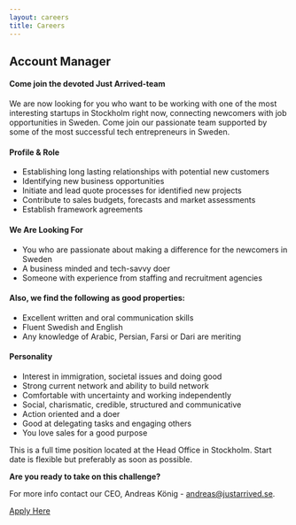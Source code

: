 ```yaml
---
layout: careers
title: Careers
---
```


## Account Manager

#### Come join the devoted Just Arrived-team

We are now looking for you who want to be working with one of the most interesting startups in Stockholm right now, connecting newcomers with job opportunities in Sweden. Come join our passionate team supported by some of the most successful tech entrepreneurs in Sweden.


#### Profile & Role

* Establishing long lasting relationships with potential new customers
* Identifying new business opportunities
* Initiate and lead quote processes for identified new projects
* Contribute to sales budgets, forecasts and market assessments
* Establish framework agreements


#### We Are Looking For

*  You who are passionate about making a difference for the newcomers in Sweden
*  A business minded and tech-savvy doer
*  Someone with experience from staffing and recruitment agencies


#### Also, we find the following as good properties:

*  Excellent written and oral communication skills
*  Fluent Swedish and English
*  Any knowledge of Arabic, Persian, Farsi or Dari are meriting


#### Personality

*  Interest in immigration, societal issues and doing good
*  Strong current network and ability to build network
*  Comfortable with uncertainty and working independently
*  Social, charismatic, credible, structured and communicative
*  Action oriented and a doer
*  Good at delegating tasks and engaging others
*  You love sales for a good purpose

This is a full time position located at the Head Office in Stockholm. Start date is flexible but preferably as soon as possible.

__Are you ready to take on this challenge?__

For more info contact our CEO, Andreas König - [andreas@justarrived.se](mailto:andreas@justarrived.se).

<a href="https://wgtrm.com/dc/#justarrived.jaam1" class="primary-btn">Apply Here</a>
